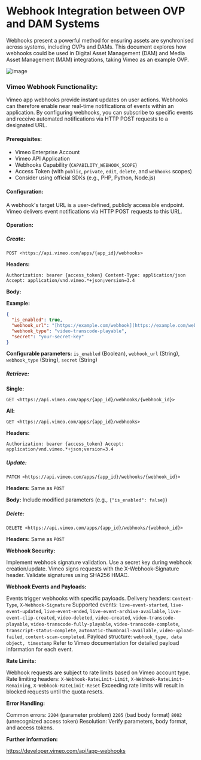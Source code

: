 # Webhook Integration between OVP and DAM Systems
Webhooks present a powerful method for ensuring assets are synchronised across systems, including OVPs and DAMs. This document explores how webhooks could be used in Digital Asset Management (DAM) and Media Asset Management (MAM) integrations, taking Vimeo as an example OVP.

![image](https://github.com/user-attachments/assets/27987c69-b286-489e-9462-f855a1f0ec9b)

### Vimeo Webhook Functionality:

Vimeo app webhooks provide instant updates on user actions. Webhooks can therefore enable near real-time notifications of events within an application. By configuring webhooks, you can subscribe to specific events and receive automated notifications via HTTP POST requests to a designated URL.

#### Prerequisites:

* Vimeo Enterprise Account
* Vimeo API Application
* Webhooks Capability (`CAPABILITY_WEBHOOK_SCOPE`)
* Access Token (with `public`, `private`, `edit`, `delete`, and `webhooks` scopes)
* Consider using official SDKs (e.g., PHP, Python, Node.js)

#### Configuration:

A webhook's target URL is a user-defined, publicly accessible endpoint.
Vimeo delivers event notifications via HTTP POST requests to this URL.

#### Operation:

##### Create:

`POST <https://api.vimeo.com/apps/{app_id}/webhooks>`


**Headers:**

`Authorization: bearer {access_token}
Content-Type: application/json
Accept: application/vnd.vimeo.*+json;version=3.4`


**Body:**

**Example:**

~~~json
{
  "is_enabled": true,
  "webhook_url": "[https://example.com/webhook](https://example.com/webhook)",
  "webhook_type": "video-transcode-playable",
  "secret": "your-secret-key"
}
~~~
**Configurable parameters:** `is_enabled` (Boolean), `webhook_url` (String), `webhook_type` (String), `secret` (String)

##### Retrieve:

**Single:**

`GET <https://api.vimeo.com/apps/{app_id}/webhooks/{webhook_id}>`


**All:**

`GET <https://api.vimeo.com/apps/{app_id}/webhooks>`


**Headers:**

`Authorization: bearer {access_token}
Accept: application/vnd.vimeo.*+json;version=3.4`


##### Update:

`PATCH <https://api.vimeo.com/apps/{app_id}/webhooks/{webhook_id}>`


**Headers:** Same as `POST`

**Body:** Include modified parameters (e.g.,  `{"is_enabled": false}`)

##### Delete:

`DELETE <https://api.vimeo.com/apps/{app_id}/webhooks/{webhook_id}>`


**Headers:** Same as `POST`

**Webhook Security:**

Implement webhook signature validation.
Use a secret key during webhook creation/update.
Vimeo signs requests with the X-Webhook-Signature header.
Validate signatures using SHA256 HMAC.

**Webhook Events and Payloads:**

Events trigger webhooks with specific payloads.
Delivery headers: `Content-Type`, `X-Webhook-Signature`
Supported events: `live-event-started`, `live-event-updated`, `live-event-ended`, `live-event-archive-available`, `live-event-clip-created`, `video-deleted`, `video-created`, `video-transcode-playable`, `video-transcode-fully-playable`, `video-transcode-complete`, `transcript-status-complete`, `automatic-thumbnail-available`, `video-upload-failed`, `content-scan-completed`.
Payload structure: `webhook_type, data object, timestamp`
Refer to Vimeo documentation for detailed payload information for each event.

**Rate Limits:**

Webhook requests are subject to rate limits based on Vimeo account type.
Rate limiting headers: `X-Webhook-RateLimit-Limit`, `X-Webhook-RateLimit-Remaining`, `X-Webhook-RateLimit-Reset`
Exceeding rate limits will result in blocked requests until the quota resets.

**Error Handling:**

Common errors:
`2204` (parameter problem)
`2205` (bad body format)
`8002` (unrecognized access token)
Resolution: Verify parameters, body format, and access tokens.

**Further information:**

https://developer.vimeo.com/api/app-webhooks
